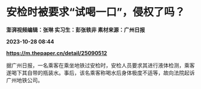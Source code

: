 # 安检时被要求“试喝一口”，侵权了吗？
**澎湃视频编辑：张琳 实习生：彭张轶非 素材来源：广州日报**

**2023-10-28 08:44**

**https://m.thepaper.cn/detail/25090512**

据广州日报，一名乘客在乘坐地铁过安检时，安检人员要求其进行液体检测，乘客遂喝下其自带的瓶装水。事后，该名乘客称喝水后身体极度不适等，故向法院起诉广州地铁公司。